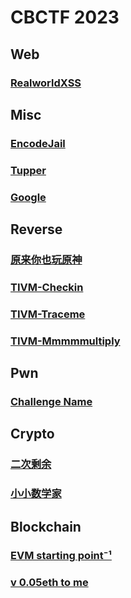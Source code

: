 # CBCTF 2023
## Web
### [RealworldXSS](https://github.com/0RAYS/2023-CBCTF/tree/main/Web/RealworldXSS)
## Misc
### [EncodeJail](https://github.com/0RAYS/2023-CBCTF/tree/main/Misc/EncodeJail)
### [Tupper](https://github.com/0RAYS/2023-CBCTF/tree/main/Misc/Tupper)
### [Google](https://github.com/0RAYS/2023-CBCTF/tree/main/Misc/Google)
## Reverse
### [原来你也玩原神](https://github.com/0RAYS/2023-CBCTF/tree/main/Reverse/%E5%8E%9F%E6%9D%A5%E4%BD%A0%E4%B9%9F%E7%8E%A9%E5%8E%9F%E7%A5%9E)
### [TIVM-Checkin](https://github.com/0RAYS/2023-CBCTF/tree/main/Reverse/TIVM-Checkin)
### [TIVM-Traceme](https://github.com/0RAYS/2023-CBCTF/tree/main/Reverse/TIVM-Traceme)
### [TIVM-Mmmmmultiply](https://github.com/0RAYS/2023-CBCTF/tree/main/Reverse/TIVM-Mmmmmultiply)
## Pwn
### [Challenge Name](https://github.com/0RAYS/2023-CBCTF/tree/main/Pwn/Challenge%20Name)
## Crypto
### [二次剩余](https://github.com/0RAYS/2023-CBCTF/tree/main/Crypto/%E4%BA%8C%E6%AC%A1%E5%89%A9%E4%BD%99)
### [小小数学家](https://github.com/0RAYS/2023-CBCTF/tree/main/Crypto/%E5%B0%8F%E5%B0%8F%E6%95%B0%E5%AD%A6%E5%AE%B6)
## Blockchain
### [EVM starting point⁻¹](https://github.com/0RAYS/2023-CBCTF/tree/main/Blockchain/EVM%20starting%20point%E2%81%BB%C2%B9)
### [v 0.05eth to me](https://github.com/0RAYS/2023-CBCTF/tree/main/Blockchain/v%200.05eth%20to%20me)
